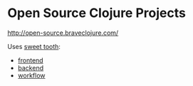 # Open Source Clojure Projects

http://open-source.braveclojure.com/

Uses [sweet tooth](https://github.com/sweet-tooth-clojure):

* [frontend](https://github.com/sweet-tooth-clojure/frontend)
* [backend](https://github.com/sweet-tooth-clojure/backend)
* [workflow](https://github.com/sweet-tooth-clojure/workflow)

